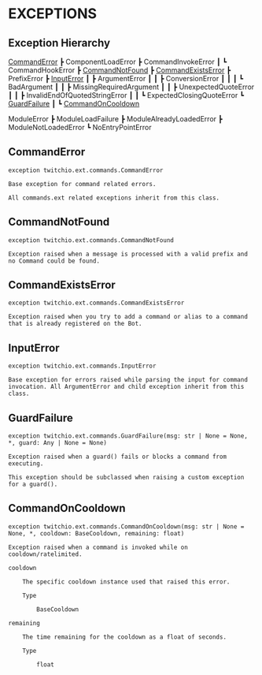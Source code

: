 # EXCEPTIONS

## Exception Hierarchy

[CommandError](#commanderror)
┣ ComponentLoadError
┣ CommandInvokeError
┃ ┗ CommandHookError
┣ [CommandNotFound](#commandnotfound)
┣ [CommandExistsError](#commandexistserror)
┣ PrefixError
┣ [InputError](#inputerror)
┃ ┣ ArgumentError
┃ ┃ ┣ ConversionError
┃ ┃ ┃ ┗ BadArgument
┃ ┃ ┣ MissingRequiredArgument
┃ ┃ ┣ UnexpectedQuoteError
┃ ┃ ┣ InvalidEndOfQuotedStringError
┃ ┃ ┗ ExpectedClosingQuoteError
┗ [GuardFailure](#guardfailure)
┃ ┗ [CommandOnCooldown](#commandoncooldown)

ModuleError
┣ ModuleLoadFailure
┣ ModuleAlreadyLoadedError
┣ ModuleNotLoadedError
┗ NoEntryPointError

## CommandError

`exception twitchio.ext.commands.CommandError`

    Base exception for command related errors.

    All commands.ext related exceptions inherit from this class.

## CommandNotFound

`exception twitchio.ext.commands.CommandNotFound`

    Exception raised when a message is processed with a valid prefix and no Command could be found.

## CommandExistsError

`exception twitchio.ext.commands.CommandExistsError`

    Exception raised when you try to add a command or alias to a command that is already registered on the Bot.

## InputError

`exception twitchio.ext.commands.InputError`

    Base exception for errors raised while parsing the input for command invocation. All ArgumentError and child exception inherit from this class.

## GuardFailure

`exception twitchio.ext.commands.GuardFailure(msg: str | None = None, *, guard: Any | None = None)`

    Exception raised when a guard() fails or blocks a command from executing.

    This exception should be subclassed when raising a custom exception for a guard().

## CommandOnCooldown

`exception twitchio.ext.commands.CommandOnCooldown(msg: str | None = None, *, cooldown: BaseCooldown, remaining: float)`

    Exception raised when a command is invoked while on cooldown/ratelimited.

    cooldown

        The specific cooldown instance used that raised this error.

        Type

            BaseCooldown

    remaining

        The time remaining for the cooldown as a float of seconds.

        Type

            float
